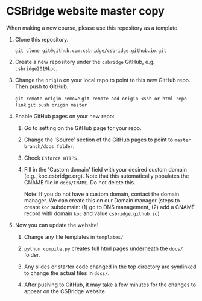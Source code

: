 # CSBridge website master copy

When making a new course, please use this repository as a template.

1. Clone this repository.

    ```git clone git@github.com:csbridge/csbridge.github.io.git```

2. Create a new repository under the ```csbridge``` GitHub, e.g. ```csbridge2019koc```.

3. Change the ```origin``` on your local repo to point to this new GitHub repo. Then push to GitHub.

    ```git remote origin remove```
    ```git remote add origin <ssh or html repo link```
    ```git push origin master```

4. Enable GitHub pages on your new repo:

    1. Go to setting on the GitHub page for your repo.

    2. Change the 'Source' section of the GitHub pages to point to ```master branch/docs folder```.

    3. Check ```Enforce HTTPS.```

    4. Fill in the 'Custom domain' field with your desired custom domain (e.g., koc.csbridge.org). Note that this automatically populates the CNAME file in ```docs/CNAME```. Do not delete this.

        Note: If you do not have a custom domain, contact the domain manager. We can create this on our Domain manager (steps to create ```koc``` subdomain: (1) go to DNS management, (2) add a CNAME record with domain ```koc``` and value ```csbridge.github.io```)


5. Now you can update the website!

    1. Change any file templates in ```templates/```

    2. ```python compile.py``` creates full html pages underneath the ```docs/``` folder.

    3. Any slides or starter code changed in the top directory are symlinked to change the actual files in ```docs/```.

    4. After pushing to GitHub, it may take a few minutes for the changes to appear on the CSBridge website.
